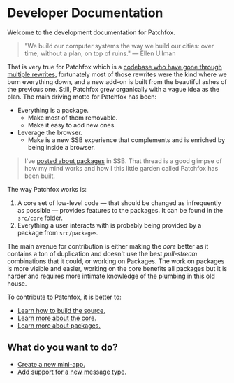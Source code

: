 # Developer Documentation

Welcome to the development documentation for Patchfox.

> "We build our computer systems the way we build our cities: over time, without a plan, on top of ruins." &mdash; Ellen Ullman

That is very true for Patchfox which is a [codebase who have gone through multiple rewrites](ssb:message/sha256/hYLSp_zPkvUj2f3DMk9vzUafKy9SVruDjuWFmj7vu60=), fortunately most of those rewrites were the kind where we burn everything down, and a new add-on is built from the beautiful ashes of the previous one. Still, Patchfox grew organically with a vague idea as the plan. The main driving motto for Patchfox has been:

* Everything is a package. 
  * Make most of them removable.
  * Make it easy to add new ones.
* Leverage the browser.
  * Make is a new SSB experience that complements and is enriched by being inside a browser.

> I've [posted about packages](ssb:message/sha256/cprDZ3UErP1A-3ttNCtKdiLmMyyF3l767TTru-DtaQ8=) in SSB. That thread is a good glimpse of how my mind works and how I this little garden called Patchfox has been built.

The way Patchfox works is:

1. A core set of low-level code — that should be changed as infrequently as possible — provides features to the packages. It can be found in the `src/core` folder.
2. Everything a user interacts with is probably being provided by a package from `src/packages`.

The main avenue for contribution is either making the _core_ better as it contains a ton of duplication and doesn't use the best _pull-stream_ combinations that it could, or working on Packages. The work on packages is more visible and easier, working on the core benefits all packages but it is harder and requires more intimate knowledge of the plumbing in this old house.

To contribute to Patchfox, it is better to:

* [Learn how to build the source.](/development/building.md)
* [Learn more about the core.](/development/core.md)
* [Learn more about packages.](/development/packages.md)

## What do you want to do?

* [Create a new mini-app.](/development/app-development.md)
* [Add support for a new message type.](/development/add-new-message-type.md)
